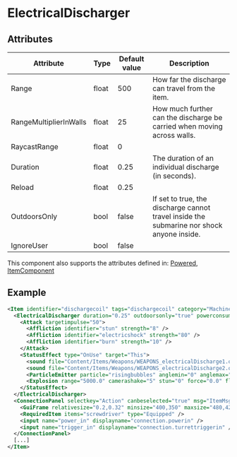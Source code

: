 # ElectricalDischarger


## Attributes

| Attribute              | Type  | Default value | Description                                                                               |
|------------------------|-------|---------------|-------------------------------------------------------------------------------------------|
| Range                  | float | 500           | How far the discharge can travel from the item.                                           |
| RangeMultiplierInWalls | float | 25            | How much further can the discharge be carried when moving across walls.                   |
| RaycastRange           | float | 0             |                                                                                           |
| Duration               | float | 0.25          | The duration of an individual discharge (in seconds).                                     |
| Reload                 | float | 0.25          |                                                                                           |
| OutdoorsOnly           | bool  | false         | If set to true, the discharge cannot travel inside the submarine nor shock anyone inside. |
| IgnoreUser             | bool  | false         |                                                                                           |

This component also supports the attributes defined in: [Powered](Powered.md), [ItemComponent](ItemComponent.md)


## Example
```xml
<Item identifier="dischargecoil" tags="dischargecoil" category="Machine,Weapon" subcategory="subweapons" Scale="0.5">
  <ElectricalDischarger duration="0.25" outdoorsonly="true" powerconsumption="10000">
    <Attack targetimpulse="50">
      <Affliction identifier="stun" strength="8" />
      <Affliction identifier="electricshock" strength="80" />
      <Affliction identifier="burn" strength="10" />
    </Attack>
    <StatusEffect type="OnUse" target="This">
      <sound file="Content/Items/Weapons/WEAPONS_electricalDischarge1.ogg" range="20000" selectionmode="random" />
      <sound file="Content/Items/Weapons/WEAPONS_electricalDischarge2.ogg" range="20000" />
      <ParticleEmitter particle="risingbubbles" anglemin="0" anglemax="360" particleamount="50" velocitymin="50" velocitymax="100" scalemin="1" scalemax="2" />
      <Explosion range="5000.0" camerashake="5" stun="0" force="0.0" flames="false" shockwave="false" sparks="true" underwaterbubble="false" />
    </StatusEffect>
  </ElectricalDischarger>
  <ConnectionPanel selectkey="Action" canbeselected="true" msg="ItemMsgRewireScrewdriver" hudpriority="10">
    <GuiFrame relativesize="0.2,0.32" minsize="400,350" maxsize="480,420" anchor="Center" style="ConnectionPanel" />
    <RequiredItem items="screwdriver" type="Equipped" />
    <input name="power_in" displayname="connection.powerin" />
    <input name="trigger_in" displayname="connection.turrettriggerin" />
  </ConnectionPanel>
  [...]
</Item>
```

